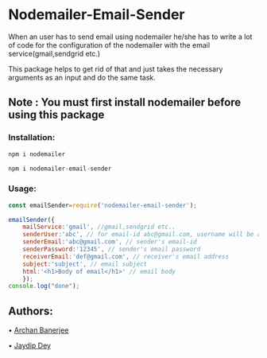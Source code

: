 # Nodemailer-Email-Sender

When an user has to send email using nodemailer he/she has to write a lot of code for the configuration of the nodemailer with the email service(gmail,sendgrid etc.)

This package helps to get rid of that and just takes the necessary arguments as an input and do the same task.

## Note : You must first install nodemailer before using this package
### Installation:
```javascript
npm i nodemailer
```
```javascript
npm i nodemailer-email-sender
```
### Usage:
```javascript
const emailSender=require('nodemailer-email-sender');

emailSender({
    mailService:'gmail', //gmail,sendgrid etc..
    senderUser:'abc', // for email-id abc@gmail.com, username will be abc
    senderEmail:'abc@gmail.com', // sender's email-id
    senderPassword:'12345', // sender's email password
    receiverEmail:'def@gmail.com', // receiver's email address
    subject:'subject', // email subject
    html:'<h1>Body of email</h1>' // email body
    });
console.log("done"); 
```
## Authors:
• [Archan Banerjee](https://github.com/ArchanJS)

• [Jaydip Dey](https://github.com/jaydip1235)